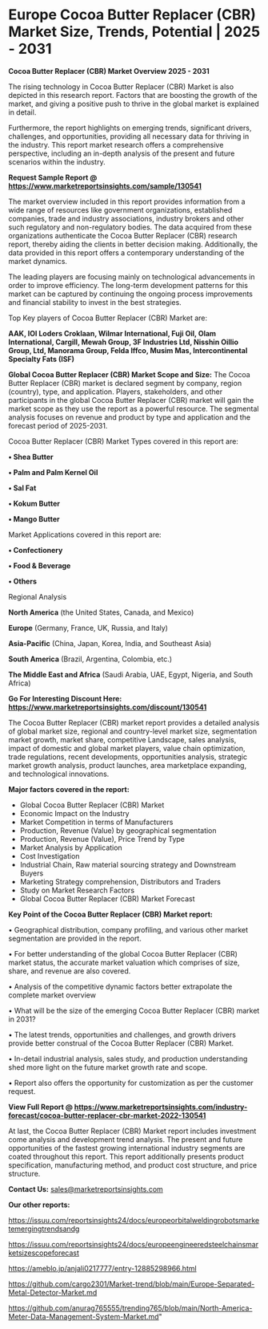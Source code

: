 # Europe Cocoa Butter Replacer (CBR) Market Size, Trends, Potential | 2025 - 2031

<Strong> Cocoa Butter Replacer (CBR) Market Overview 2025 - 2031</strong>

The rising technology in Cocoa Butter Replacer (CBR) Market is also depicted in this research report. Factors that are boosting the growth of the market, and giving a positive push to thrive in the global market is explained in detail.

Furthermore, the report highlights on emerging trends, significant drivers, challenges, and opportunities, providing all necessary data for thriving in the industry. This report market research offers a comprehensive perspective, including an in-depth analysis of the present and future scenarios within the industry.

<strong>Request Sample Report @ <a href=https://www.marketreportsinsights.com/sample/130541>https://www.marketreportsinsights.com/sample/130541</a></strong>

The market overview included in this report provides information from a wide range of resources like government organizations, established companies, trade and industry associations, industry brokers and other such regulatory and non-regulatory bodies. The data acquired from these organizations authenticate the Cocoa Butter Replacer (CBR) research report, thereby aiding the clients in better decision making. Additionally, the data provided in this report offers a contemporary understanding of the market dynamics.

The leading players are focusing mainly on technological advancements in order to improve efficiency. The long-term development patterns for this market can be captured by continuing the ongoing process improvements and financial stability to invest in the best strategies.

Top Key players of Cocoa Butter Replacer (CBR) Market are:

<strong>AAK, IOI Loders Croklaan, Wilmar International, Fuji Oil, Olam International, Cargill, Mewah Group, 3F Industries Ltd, Nisshin Oillio Group, Ltd, Manorama Group, Felda Iffco, Musim Mas, Intercontinental Specialty Fats (ISF)</strong>

<strong><b>Global Cocoa Butter Replacer (CBR) Market Scope and Size:</b></strong>
The Cocoa Butter Replacer (CBR) market is declared segment by company, region (country), type, and application. Players, stakeholders, and other participants in the global Cocoa Butter Replacer (CBR) market will gain the market scope as they use the report as a powerful resource. The segmental analysis focuses on revenue and product by type and application and the forecast period of 2025-2031.

Cocoa Butter Replacer (CBR) Market Types covered in this report are:

<strong>• Shea Butter

• Palm and Palm Kernel Oil

• Sal Fat

• Kokum Butter

• Mango Butter</strong>

Market Applications covered in this report are:

<strong>• Confectionery

• Food & Beverage

• Others</strong> 

Regional Analysis

<strong>North America</strong> (the United States, Canada, and Mexico)

<strong>Europe</strong> (Germany, France, UK, Russia, and Italy)

<strong>Asia-Pacific</strong> (China, Japan, Korea, India, and Southeast Asia)

<strong>South America</strong> (Brazil, Argentina, Colombia, etc.)

<strong>The Middle East and Africa</strong> (Saudi Arabia, UAE, Egypt, Nigeria, and South Africa)

<strong>Go For Interesting Discount Here: <a href=https://www.marketreportsinsights.com/discount/130541>https://www.marketreportsinsights.com/discount/130541</a></strong>

The Cocoa Butter Replacer (CBR) market report provides a detailed analysis of global market size, regional and country-level market size, segmentation market growth, market share, competitive Landscape, sales analysis, impact of domestic and global market players, value chain optimization, trade regulations, recent developments, opportunities analysis, strategic market growth analysis, product launches, area marketplace expanding, and technological innovations.

<strong><b>Major factors covered in the report:</b></strong>
<ul>
  <li>Global Cocoa Butter Replacer (CBR) Market </li>
  <li>Economic Impact on the Industry</li>
  <li>Market Competition in terms of Manufacturers</li>
  <li>Production, Revenue (Value) by geographical segmentation</li>
  <li>Production, Revenue (Value), Price Trend by Type</li>
  <li>Market Analysis by Application</li>
  <li>Cost Investigation</li>
  <li>Industrial Chain, Raw material sourcing strategy and Downstream Buyers</li>
  <li>Marketing Strategy comprehension, Distributors and Traders</li>
  <li>Study on Market Research Factors</li>
  <li>Global Cocoa Butter Replacer (CBR) Market Forecast</li>
</ul>

<strong><b>Key Point of the Cocoa Butter Replacer (CBR) Market report:</b></strong>

• Geographical distribution, company profiling, and various other market segmentation are provided in the report.

• For better understanding of the global Cocoa Butter Replacer (CBR) market status, the accurate market valuation which comprises of size, share, and revenue are also covered.

• Analysis of the competitive dynamic factors better extrapolate the complete market overview

• What will be the size of the emerging Cocoa Butter Replacer (CBR) market in 2031?

• The latest trends, opportunities and challenges, and growth drivers provide better construal of the Cocoa Butter Replacer (CBR) Market.

• In-detail industrial analysis, sales study, and production understanding shed more light on the future market growth rate and scope.

• Report also offers the opportunity for customization as per the customer request.

<strong><b>View Full Report @ <a href=https://www.marketreportsinsights.com/industry-forecast/cocoa-butter-replacer-cbr-market-2022-130541>https://www.marketreportsinsights.com/industry-forecast/cocoa-butter-replacer-cbr-market-2022-130541</a></b></strong>


At last, the Cocoa Butter Replacer (CBR) Market report includes investment come analysis and development trend analysis. The present and future opportunities of the fastest growing international industry segments are coated throughout this report. This report additionally presents product specification, manufacturing method, and product cost structure, and price structure.

<strong>Contact Us:</strong>
sales@marketreportsinsights.com

<strong>Our other reports:</strong>

<a href=https://issuu.com/reportsinsights24/docs/europeorbitalweldingrobotsmarketemergingtrendsandg>https://issuu.com/reportsinsights24/docs/europeorbitalweldingrobotsmarketemergingtrendsandg</a>

<a href=https://issuu.com/reportsinsights24/docs/europeengineeredsteelchainsmarketsizescopeforecast>https://issuu.com/reportsinsights24/docs/europeengineeredsteelchainsmarketsizescopeforecast</a>

<a href=https://ameblo.jp/anjali0217777/entry-12885298966.html>https://ameblo.jp/anjali0217777/entry-12885298966.html</a>

<a href=https://github.com/cargo2301/Market-trend/blob/main/Europe-Separated-Metal-Detector-Market.md>https://github.com/cargo2301/Market-trend/blob/main/Europe-Separated-Metal-Detector-Market.md</a>

<a href=https://github.com/anurag765555/trending765/blob/main/North-America-Meter-Data-Management-System-Market.md>https://github.com/anurag765555/trending765/blob/main/North-America-Meter-Data-Management-System-Market.md</a>"
